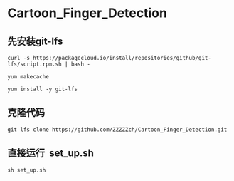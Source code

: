 # Cartoon_Finger_Detection

## 先安装git-lfs
```shell
curl -s https://packagecloud.io/install/repositories/github/git-lfs/script.rpm.sh | bash -

yum makecache

yum install -y git-lfs
```

## 克隆代码

```shell
git lfs clone https://github.com/ZZZZZch/Cartoon_Finger_Detection.git
```

## 直接运行  set_up.sh
```shell
sh set_up.sh
```
